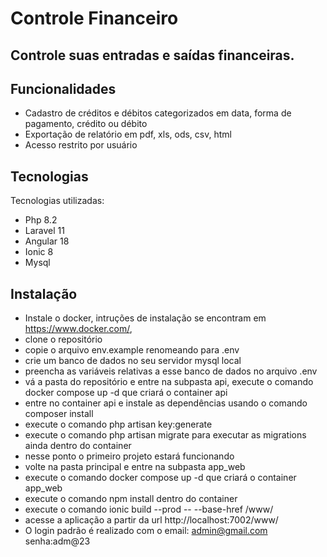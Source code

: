 # Controle Financeiro
## Controle suas entradas e saídas financeiras.

## Funcionalidades

- Cadastro de créditos e débitos categorizados em data, forma de pagamento, crédito ou débito
- Exportação de relatório em pdf, xls, ods, csv, html
- Acesso restrito por usuário

## Tecnologias

Tecnologias utilizadas:

- Php 8.2
- Laravel 11
- Angular 18
- Ionic 8
- Mysql

## Instalação

- Instale o docker, intruções de instalação se encontram em https://www.docker.com/,
- clone o repositório
- copie o arquivo env.example renomeando para .env
- crie um banco de dados no seu servidor mysql local
- preencha as variáveis relativas a esse banco de dados no arquivo .env
- vá a pasta do repositório e entre na subpasta api, execute o comando docker compose up -d que criará o container api
- entre no container api e instale as dependências usando o comando composer install
- execute o comando php artisan key:generate
- execute o comando php artisan migrate para executar as migrations ainda dentro do container
- nesse ponto o primeiro projeto estará funcionando
- volte na pasta principal e entre na subpasta app_web
- execute o comando docker compose up -d que criará o container app_web
- execute o comando npm install dentro do container
- execute o comando ionic build --prod -- --base-href /www/
- acesse a aplicação a partir da url http://localhost:7002/www/
- O login padrão é realizado com o email: admin@gmail.com senha:adm@23